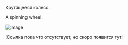 Крутящееся колесо.

A spinning wheel.

![image](https://github.com/user-attachments/assets/57068dc2-000e-4d13-b615-947bf9277e79)

!Ссылка пока что отсутствует, но скоро появится тут!
